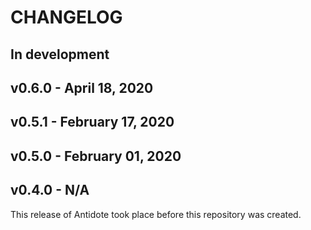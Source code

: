 # CHANGELOG

## In development


## v0.6.0 - April 18, 2020


## v0.5.1 - February 17, 2020


## v0.5.0 - February 01, 2020

## v0.4.0 - N/A

This release of Antidote took place before this repository was created.
